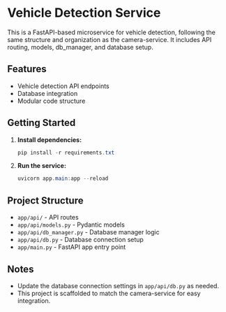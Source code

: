 # Vehicle Detection Service

This is a FastAPI-based microservice for vehicle detection, following the same structure and organization as the camera-service. It includes API routing, models, db_manager, and database setup.

## Features
- Vehicle detection API endpoints
- Database integration
- Modular code structure

## Getting Started

1. **Install dependencies:**
   ```powershell
   pip install -r requirements.txt
   ```
2. **Run the service:**
   ```powershell
   uvicorn app.main:app --reload
   ```

## Project Structure
- `app/api/` - API routes
- `app/api/models.py` - Pydantic models
- `app/api/db_manager.py` - Database manager logic
- `app/api/db.py` - Database connection setup
- `app/main.py` - FastAPI app entry point

## Notes
- Update the database connection settings in `app/api/db.py` as needed.
- This project is scaffolded to match the camera-service for easy integration.
